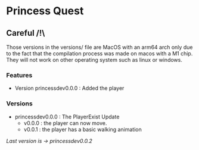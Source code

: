 # Princess Quest

## Careful /!\
Those versions in the versions/ file are MacOS with an arm64 arch only due to the fact that the compilation process was made on macos with a M1 chip. They will not work on other operating system such as linux or windows.

### Features

- Version princessdev0.0.0 : Added the player

### Versions

- princessdev0.0.0 : The PlayerExist Update
    - v0.0.0 : the player can now move.
    - v0.0.1 : the player has a basic walking animation

*Last version is -> princessdev0.0.2*
